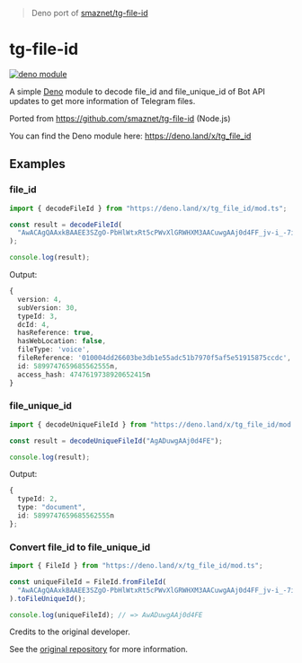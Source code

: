 > Deno port of [smaznet/tg-file-id](https://github.com/smaznet/tg-file-id)

# tg-file-id

[![deno module](https://shield.deno.dev/x/tg_file_id)](https://deno.land/x/tg_file_id)

A simple [Deno](https://deno.land) module to decode file_id and file_unique_id
of Bot API updates to get more information of Telegram files.

Ported from https://github.com/smaznet/tg-file-id (Node.js)

You can find the Deno module here: https://deno.land/x/tg_file_id

## Examples

### file_id

```ts
import { decodeFileId } from "https://deno.land/x/tg_file_id/mod.ts";

const result = decodeFileId(
  "AwACAgQAAxkBAAEE3SZgO-PbHlWtxRt5cPWvXlGRWHXM3AACuwgAAj0d4FF_jv-i_-7iQR4E",
);

console.log(result);
```

Output:

```ts
{
  version: 4,
  subVersion: 30,
  typeId: 3,
  dcId: 4,
  hasReference: true,
  hasWebLocation: false,
  fileType: 'voice',
  fileReference: '010004dd26603be3db1e55adc51b7970f5af5e51915875ccdc',
  id: 5899747659685562555n,
  access_hash: 4747619738920652415n
}
```

### file_unique_id

```ts
import { decodeUniqueFileId } from "https://deno.land/x/tg_file_id/mod.ts";

const result = decodeUniqueFileId("AgADuwgAAj0d4FE");

console.log(result);
```

Output:

```ts
{
  typeId: 2,
  type: "document",
  id: 5899747659685562555n
};
```

### Convert file_id to file_unique_id

```ts
import { FileId } from "https://deno.land/x/tg_file_id/mod.ts";

const uniqueFileId = FileId.fromFileId(
  "AwACAgQAAxkBAAEE3SZgO-PbHlWtxRt5cPWvXlGRWHXM3AACuwgAAj0d4FF_jv-i_-7iQR4E",
).toFileUniqueId();

console.log(uniqueFileId); // => AwADuwgAAj0d4FE
```

Credits to the original developer.

See the [original repository](https://github.com/smaznet/tg-file-id) for more
information.
